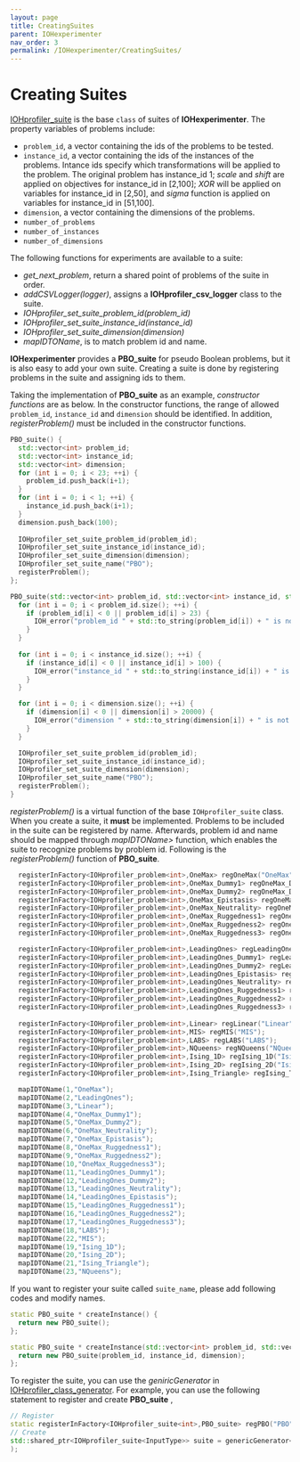 ```yaml
---
layout: page
title: CreatingSuites
parent: IOHexperimenter
nav_order: 3
permalink: /IOHexperimenter/CreatingSuites/
--- 
```


Creating Suites
==================================
[IOHprofiler_suite]() is the base `class` of suites of __IOHexperimenter__. The property variables of problems include:
* `problem_id`, a vector containing the ids of the problems to be tested.
* `instance_id`, a vector containing the ids of the instances of the problems. Intance ids specify which transformations will be applied to the problem. The original problem has instance_id 1; <i>scale</i> and <i>shift</i> are applied on objectives for instance_id in [2,100]; <i>XOR</i> will be applied on variables for instance_id in [2,50], and <i>sigma</i> function is applied on variables for instance_id in [51,100].
* `dimension`, a vector containing the dimensions of the problems.
* `number_of_problems`
* `number_of_instances`
* `number_of_dimensions`


The following functions for experiments are available to a suite:
* <i>get_next_problem</i>, return a shared point of problems of the suite in order.
* <i>addCSVLogger(logger)</i>, assigns a __IOHprofiler_csv_logger__ class to the suite.
* <i>IOHprofiler_set_suite_problem_id(problem_id)</i>
* <i>IOHprofiler_set_suite_instance_id(instance_id)</i>
* <i>IOHprofiler_set_suite_dimension(dimension)</i>
* <i>mapIDTOName</i>, is to match problem id and name. 

__IOHexperimenter__ provides a __PBO_suite__ for pseudo Boolean problems, but it is also easy to add your own suite. Creating a suite is done by registering problems in the suite and assigning ids to them.

Taking the implementation of __PBO_suite__ as an example, <i>constructor functions</i> are as below. In the constructor functions, the range of allowed `problem_id`, `instance_id` and `dimension` should be identified. In addition, <i>registerProblem()</i> must be included in the constructor functions.
```cpp
PBO_suite() {
  std::vector<int> problem_id;
  std::vector<int> instance_id;
  std::vector<int> dimension;
  for (int i = 0; i < 23; ++i) {
    problem_id.push_back(i+1);
  }
  for (int i = 0; i < 1; ++i) {
    instance_id.push_back(i+1);
  }
  dimension.push_back(100);
  
  IOHprofiler_set_suite_problem_id(problem_id);
  IOHprofiler_set_suite_instance_id(instance_id);
  IOHprofiler_set_suite_dimension(dimension);
  IOHprofiler_set_suite_name("PBO");
  registerProblem();
};

PBO_suite(std::vector<int> problem_id, std::vector<int> instance_id, std::vector<int> dimension) {
  for (int i = 0; i < problem_id.size(); ++i) {
    if (problem_id[i] < 0 || problem_id[i] > 23) {
      IOH_error("problem_id " + std::to_string(problem_id[i]) + " is not in PBO_suite");
    }
  }
  
  for (int i = 0; i < instance_id.size(); ++i) {
    if (instance_id[i] < 0 || instance_id[i] > 100) {
      IOH_error("instance_id " + std::to_string(instance_id[i]) + " is not in PBO_suite");
    }
  }

  for (int i = 0; i < dimension.size(); ++i) {
    if (dimension[i] < 0 || dimension[i] > 20000) {
      IOH_error("dimension " + std::to_string(dimension[i]) + " is not in PBO_suite");
    }
  }

  IOHprofiler_set_suite_problem_id(problem_id);
  IOHprofiler_set_suite_instance_id(instance_id);
  IOHprofiler_set_suite_dimension(dimension);
  IOHprofiler_set_suite_name("PBO");
  registerProblem();
}
```

<i>registerProblem()</i> is a virtual function of the base `IOHprofiler_suite` class. When you create a suite, it __must__ be implemented. Problems to be included in the suite can be registered by name. Afterwards, problem id and name should be mapped through <i>mapIDTOName></i> function, which enables the suite to recognize problems by problem id. Following is the <i>registerProblem()</i> function of __PBO_suite__.
```cpp
  registerInFactory<IOHprofiler_problem<int>,OneMax> regOneMax("OneMax");
  registerInFactory<IOHprofiler_problem<int>,OneMax_Dummy1> regOneMax_Dummy1("OneMax_Dummy1");
  registerInFactory<IOHprofiler_problem<int>,OneMax_Dummy2> regOneMax_Dummy2("OneMax_Dummy2");
  registerInFactory<IOHprofiler_problem<int>,OneMax_Epistasis> regOneMax_Epistasis("OneMax_Epistasis");
  registerInFactory<IOHprofiler_problem<int>,OneMax_Neutrality> regOneMax_Neutrality("OneMax_Neutrality");
  registerInFactory<IOHprofiler_problem<int>,OneMax_Ruggedness1> regOneMax_Ruggedness1("OneMax_Ruggedness1");
  registerInFactory<IOHprofiler_problem<int>,OneMax_Ruggedness2> regOneMax_Ruggedness2("OneMax_Ruggedness2");
  registerInFactory<IOHprofiler_problem<int>,OneMax_Ruggedness3> regOneMax_Ruggedness3("OneMax_Ruggedness3");

  registerInFactory<IOHprofiler_problem<int>,LeadingOnes> regLeadingOnes("LeadingOnes");
  registerInFactory<IOHprofiler_problem<int>,LeadingOnes_Dummy1> regLeadingOnes_Dummy1("LeadingOnes_Dummy1");
  registerInFactory<IOHprofiler_problem<int>,LeadingOnes_Dummy2> regLeadingOnes_Dummy2("LeadingOnes_Dummy2");
  registerInFactory<IOHprofiler_problem<int>,LeadingOnes_Epistasis> regLeadingOnes_Epistasis("LeadingOnes_Epistasis");
  registerInFactory<IOHprofiler_problem<int>,LeadingOnes_Neutrality> regLeadingOnes_Neutrality("LeadingOnes_Neutrality");
  registerInFactory<IOHprofiler_problem<int>,LeadingOnes_Ruggedness1> regLeadingOnes_Ruggedness1("LeadingOnes_Ruggedness1");
  registerInFactory<IOHprofiler_problem<int>,LeadingOnes_Ruggedness2> regLeadingOnes_Ruggedness2("LeadingOnes_Ruggedness2");
  registerInFactory<IOHprofiler_problem<int>,LeadingOnes_Ruggedness3> regLeadingOnes_Ruggedness3("LeadingOnes_Ruggedness3");
  
  registerInFactory<IOHprofiler_problem<int>,Linear> regLinear("Linear");
  registerInFactory<IOHprofiler_problem<int>,MIS> regMIS("MIS");
  registerInFactory<IOHprofiler_problem<int>,LABS> regLABS("LABS");
  registerInFactory<IOHprofiler_problem<int>,NQueens> regNQueens("NQueens");
  registerInFactory<IOHprofiler_problem<int>,Ising_1D> regIsing_1D("Ising_1D");
  registerInFactory<IOHprofiler_problem<int>,Ising_2D> regIsing_2D("Ising_2D");
  registerInFactory<IOHprofiler_problem<int>,Ising_Triangle> regIsing_Triangle("Ising_Triangle");

  mapIDTOName(1,"OneMax");
  mapIDTOName(2,"LeadingOnes");
  mapIDTOName(3,"Linear");
  mapIDTOName(4,"OneMax_Dummy1");
  mapIDTOName(5,"OneMax_Dummy2");
  mapIDTOName(6,"OneMax_Neutrality");
  mapIDTOName(7,"OneMax_Epistasis");
  mapIDTOName(8,"OneMax_Ruggedness1");
  mapIDTOName(9,"OneMax_Ruggedness2");
  mapIDTOName(10,"OneMax_Ruggedness3");
  mapIDTOName(11,"LeadingOnes_Dummy1");
  mapIDTOName(12,"LeadingOnes_Dummy2");
  mapIDTOName(13,"LeadingOnes_Neutrality");
  mapIDTOName(14,"LeadingOnes_Epistasis");
  mapIDTOName(15,"LeadingOnes_Ruggedness1");
  mapIDTOName(16,"LeadingOnes_Ruggedness2");
  mapIDTOName(17,"LeadingOnes_Ruggedness3");
  mapIDTOName(18,"LABS");
  mapIDTOName(22,"MIS");
  mapIDTOName(19,"Ising_1D");
  mapIDTOName(20,"Ising_2D");
  mapIDTOName(21,"Ising_Triangle");
  mapIDTOName(23,"NQueens");
```

If you want to register your suite called `suite_name`, please add following codes and modify names.
```cpp
static PBO_suite * createInstance() {
  return new PBO_suite();
};

static PBO_suite * createInstance(std::vector<int> problem_id, std::vector<int> instance_id, std::vector<int> dimension) {
  return new PBO_suite(problem_id, instance_id, dimension);
};
```
To register the suite, you can use the <i>geniricGenerator</i> in [IOHprofiler_class_generator](https://github.com/IOHprofiler/IOHexperimenter/blob/developing/src/Template/IOHprofiler_class_generator.hpp). For example, you can use the following statement to register and create __PBO_suite__ ,
```cpp
// Register
static registerInFactory<IOHprofiler_suite<int>,PBO_suite> regPBO("PBO");
// Create
std::shared_ptr<IOHprofiler_suite<InputType>> suite = genericGenerator<IOHprofiler_suite<int>>::instance().create("PBO");
);
```